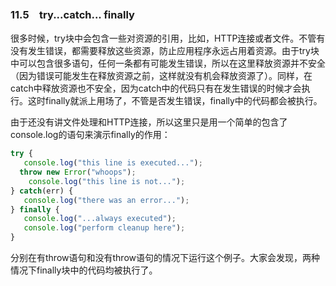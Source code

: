 ### 11.5　try...catch... finally

很多时候，try块中会包含一些对资源的引用，比如，HTTP连接或者文件。不管有没有发生错误，都需要释放这些资源，防止应用程序永远占用着资源。由于try块中可以包含很多语句，任何一条都有可能发生错误，所以在这里释放资源并不安全（因为错误可能发生在释放资源之前，这样就没有机会释放资源了）。同样，在catch中释放资源也不安全，因为catch中的代码只有在发生错误的时候才会执行。这时finally就派上用场了，不管是否发生错误，finally中的代码都会被执行。

由于还没有讲文件处理和HTTP连接，所以这里只是用一个简单的包含了console.log的语句来演示finally的作用：

```javascript
try {
   console.log("this line is executed...");
  throw new Error("whoops");
    console.log("this line is not...");
} catch(err) {
   console.log("there was an error...");
} finally {
   console.log("...always executed");
   console.log("perform cleanup here");
}
```

分别在有throw语句和没有throw语句的情况下运行这个例子。大家会发现，两种情况下finally块中的代码均被执行了。

